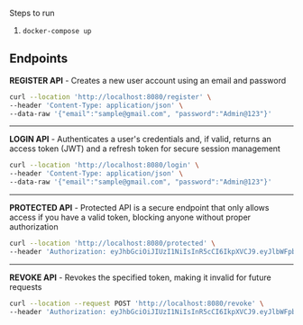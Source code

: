 Steps to run

1. `docker-compose up`

## Endpoints

**REGISTER API** -
Creates a new user account using an email and password
```bash
curl --location 'http://localhost:8080/register' \
--header 'Content-Type: application/json' \
--data-raw '{"email":"sample@gmail.com", "password":"Admin@123"}'
```
-------------------------------------------------------------------

**LOGIN API** -
Authenticates a user's credentials and, if valid, returns an access token (JWT) and a refresh token for secure session management
```bash
curl --location 'http://localhost:8080/login' \
--header 'Content-Type: application/json' \
--data-raw '{"email":"sample@gmail.com", "password":"Admin@123"}'
```
-------------------------------------------------------------------

**PROTECTED API** -
Protected API is a secure endpoint that only allows access if you have a valid token, blocking anyone without proper authorization
```bash
curl --location 'http://localhost:8080/protected' \
--header 'Authorization: eyJhbGciOiJIUzI1NiIsInR5cCI6IkpXVCJ9.eyJlbWFpbCI6InNhbXBsZUBnbWFpbC5jb20iLCJleHAiOjE3MzE0OTcyOTZ9.I-8SxJicrari88lOJlQ_PlBGzU1XO0yz6Y_a0MBtJ2s'
```
-------------------------------------------------------------------

**REVOKE API** -
Revokes the specified token, making it invalid for future requests
```bash
curl --location --request POST 'http://localhost:8080/revoke' \
--header 'Authorization: eyJhbGciOiJIUzI1NiIsInR5cCI6IkpXVCJ9.eyJlbWFpbCI6InNhbXBsZUBnbWFpbC5jb20iLCJleHAiOjE3MzE0OTcyOTZ9.I-8SxJicrari88lOJlQ_PlBGzU1XO0yz6Y_a0MBtJ2s'
```
